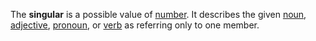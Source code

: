 The **singular** is a possible value of [number](numerus.md). It describes the given [noun](nomen.md), [adjective](adiectivum.md), [pronoun](pronomen.md), or [verb](actus.md) as referring only to one member.
